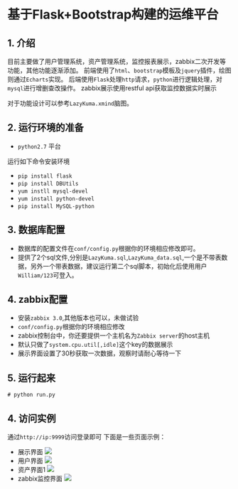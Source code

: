 # 基于Flask+Bootstrap构建的运维平台 
## 1. 介绍
目前主要做了用户管理系统，资产管理系统，监控报表展示，zabbix二次开发等功能，其他功能逐渐添加。
前端使用了`html`、`bootstrap`模板及`jquery`插件，绘图则通过`Echarts`实现。
后端使用`Flask`处理`http`请求，`python`进行逻辑处理，对`mysql`进行增删查改操作。
zabbix展示使用restful api获取监控数据实时展示

对于功能设计可以参考`LazyKuma.xmind`脑图。

## 2. 运行环境的准备
* `python2.7` 平台

运行如下命令安装环境
* `pip install flask`
* `pip install DBUtils`
* `yum instll mysql-devel`
* `yum install python-devel`
* `pip install MySQL-python`

## 3. 数据库配置
* 数据库的配置文件在`conf/config.py`根据你的环境相应修改即可。
* 提供了2个sql文件,分别是`LazyKuma.sql`,`LazyKuma_data.sql`,一个是不带表数据，另外一个带表数据，建议运行第二个sql脚本，初始化后使用用户`William/123`可登入。


## 4. zabbix配置
* 安装`zabbix 3.0`,其他版本也可以，未做试验
* `conf/config.py`根据你的环境相应修改
* zabbix控制台中，你还要提供一个主机名为`Zabbix server`的host主机
* 默认只做了`system.cpu.util[,idle]`这个key的数据展示
* 展示界面设置了30秒获取一次数据，观察时请耐心等待一下

## 5. 运行起来
```
# python run.py

```

## 4. 访问实例
通过`http://ip:9999`访问登录即可
下面是一些页面示例：


* 展示界面
![](http://ofus5xwey.bkt.clouddn.com/lazy1.png)
* 用户界面
![](http://ofus5xwey.bkt.clouddn.com/lazy_2.png)
* 资产界面1
![](http://ofus5xwey.bkt.clouddn.com/lazy_3.png)
* zabbix监控界面
![](http://ofus5xwey.bkt.clouddn.com/lazy_5.png)
